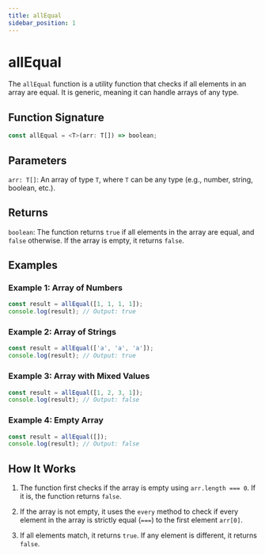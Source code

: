 ```yaml
---
title: allEqual
sidebar_position: 1
---
```


# allEqual

The `allEqual` function is a utility function that checks if all elements in an array are equal. It is generic, meaning it can handle arrays of any type.

## Function Signature

```ts
const allEqual = <T>(arr: T[]) => boolean;
```

## Parameters

`arr: T[]`: An array of type `T`, where `T` can be any type (e.g., number, string, boolean, etc.).

## Returns

`boolean`: The function returns `true` if all elements in the array are equal, and `false` otherwise. If the array is empty, it returns `false`.

## Examples

### Example 1: Array of Numbers

```ts
const result = allEqual([1, 1, 1, 1]); 
console.log(result); // Output: true
```

### Example 2: Array of Strings

```ts
const result = allEqual(['a', 'a', 'a']); 
console.log(result); // Output: true
```

### Example 3: Array with Mixed Values
```ts
const result = allEqual([1, 2, 3, 1]); 
console.log(result); // Output: false
```

### Example 4: Empty Array
```ts
const result = allEqual([]); 
console.log(result); // Output: false
```

## How It Works

1. The function first checks if the array is empty using `arr.length === 0`. If it is, the function returns `false`.

2. If the array is not empty, it uses the `every` method to check if every element in the array is strictly equal (`===`) to the first element `arr[0]`.

3. If all elements match, it returns `true`. If any element is different, it returns `false`.